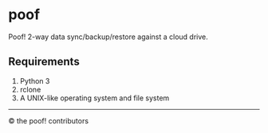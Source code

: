 # poof

Poof!  2-way data sync/backup/restore against a cloud drive.

## Requirements

1. Python 3
1. rclone
1. A UNIX-like operating system and file system


---
&#169; the poof! contributors

